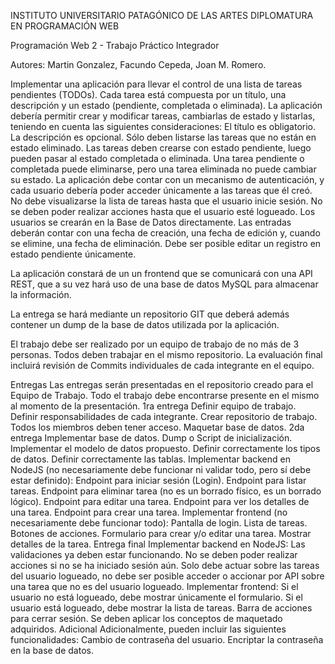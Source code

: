 INSTITUTO UNIVERSITARIO PATAGÓNICO DE LAS ARTES
DIPLOMATURA EN PROGRAMACIÓN WEB

Programación Web 2 - Trabajo Práctico Integrador

Autores: Martin Gonzalez, Facundo Cepeda, Joan M. Romero.


Implementar una aplicación para llevar el control de una lista de tareas pendientes (TODOs). Cada tarea está compuesta por un título, una descripción y un estado (pendiente, completada o eliminada). La aplicación debería permitir crear y modificar tareas, cambiarlas de estado y listarlas, teniendo en cuenta las siguientes consideraciones:
El título es obligatorio.
La descripción es opcional.
Sólo deben listarse las tareas que no están en estado eliminado.
Las tareas deben crearse con estado pendiente, luego pueden pasar al estado completada o eliminada.
Una tarea pendiente o completada puede eliminarse, pero una tarea eliminada no puede cambiar su estado.
La aplicación debe contar con un mecanismo de autenticación, y cada usuario debería poder acceder únicamente a las tareas que él creó.
No debe visualizarse la lista de tareas hasta que el usuario inicie sesión.
No se deben poder realizar acciones hasta que el usuario esté logueado.
Los usuarios se crearán en la Base de Datos directamente.
Las entradas deberán contar con una fecha de creación, una fecha de edición y, cuando se elimine, una fecha de eliminación.
Debe ser posible editar un registro en estado pendiente únicamente.

La aplicación constará de un un frontend que se comunicará con una API REST, que a su vez hará uso de una base de datos MySQL para almacenar la información.

La entrega se hará mediante un repositorio GIT que deberá además contener un dump de la base de datos utilizada por la aplicación.

El trabajo debe ser realizado por un equipo de trabajo de no más de 3 personas. Todos deben trabajar en el mismo repositorio. La evaluación final incluirá revisión de Commits individuales de cada integrante en el equipo.

Entregas
Las entregas serán presentadas en el repositorio creado para el Equipo de Trabajo. Todo el trabajo debe encontrarse presente en el mismo al momento de la presentación.
1ra entrega
Definir equipo de trabajo. Definir responsabilidades de cada integrante.
Crear repositorio de trabajo. Todos los miembros deben tener acceso.
Maquetar base de datos.
2da entrega
Implementar base de datos.
Dump o Script de inicialización.
Implementar el modelo de datos propuesto.
Definir correctamente los tipos de datos.
Definir correctamente las tablas.
Implementar backend en NodeJS (no necesariamente debe funcionar ni validar todo, pero sí debe estar definido):
Endpoint para iniciar sesión (Login).
Endpoint para listar tareas.
Endpoint para eliminar tarea (no es un borrado físico, es un borrado lógico).
Endpoint para editar una tarea.
Endpoint para ver los detalles de una tarea.
Endpoint para crear una tarea.
Implementar frontend (no necesariamente debe funcionar todo):
Pantalla de login.
Lista de tareas. Botones de acciones.
Formulario para crear y/o editar una tarea.
Mostrar detalles de la tarea.
Entrega final
Implementar backend en NodeJS:
Las validaciones ya deben estar funcionando.
No se deben poder realizar acciones si no se ha iniciado sesión aún.
Solo debe actuar sobre las tareas del usuario logueado, no debe ser posible acceder o accionar por API sobre una tarea que no es del usuario logueado.
Implementar frontend:
Si el usuario no está logueado, debe mostrar únicamente el formulario.
Si el usuario está logueado, debe mostrar la lista de tareas.
Barra de acciones para cerrar sesión.
Se deben aplicar los conceptos de maquetado adquiridos.
Adicional
Adicionalmente, pueden incluir las siguientes funcionalidades:
Cambio de contraseña del usuario.
Encriptar la contraseña en la base de datos.

